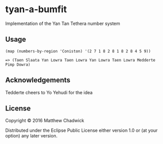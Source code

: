 # tyan-a-bumfit

Implementation of the Yan Tan Tethera number system

## Usage

```(map (numbers-by-region 'Coniston) '(2 7 1 8 2 8 1 8 2 8 4 5 9))```

```=> (Taen Slaata Yan Lowra Taen Lowra Yan Lowra Taen Lowra Medderte Pimp Dowra)```


## Acknowledgements

Tedderte cheers to Yo Yehudi for the idea

## License

Copyright © 2016 Matthew Chadwick

Distributed under the Eclipse Public License either version 1.0 or (at
your option) any later version.
